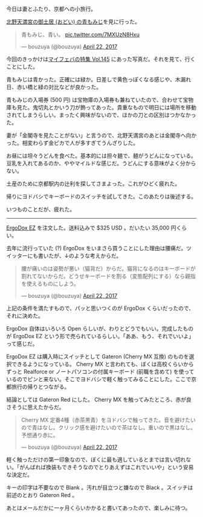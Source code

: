 今日は妻とふたり、京都への小旅行。

[北野天満宮の御土居 (おどい) の青もみじ](http://www.kitanotenmangu.or.jp/highlight.php#high_tp4)を見に行った。

<blockquote class="twitter-tweet" data-partner="tweetdeck"><p lang="ja" dir="ltr">青もみじ、青い。 <a href="https://t.co/7MXUzN8Hxu">pic.twitter.com/7MXUzN8Hxu</a></p>&mdash; bouzuya (@bouzuya) <a href="https://twitter.com/bouzuya/status/855640541161074688">April 22, 2017</a></blockquote>
<script async src="//platform.twitter.com/widgets.js" charset="utf-8"></script>

今回のきっかけは[マイフェバの特集 Vol.145](http://www.my-fav.jp/feature/145/) にあった写真だ。それを見て、行くことにした。

青もみじは青かった。正確には緑か。日差しで黄色っぽくなる感じや、木漏れ日、赤い橋と緑の対比などが良かった。

青もみじの入場券 (500 円) は宝物庫の入場券も兼ねていたので、合わせて宝物庫も見た。鬼切丸とかいう刀が飾ってあった。貴重なもので明日には場所を移動されてしまうらしい。まったく興味がないので、ほかの刀との区別はつかなかった。

妻が「金閣寺を見たことがない」と言うので、北野天満宮のあとは金閣寺へ向かった。相変わらず金ピカで人が多すぎてうんざりした。

お昼には坦々うどんを食べた。基本的には担々麺で、麺がうどんになっている。豆乳を入れてあるのか、ややマイルドな感じだ。うどんにする意味がよく分からない。

土産のために京都駅内の辻利を探してさまよった。これがひどく疲れた。

帰りにヨドバシでキーボードのスイッチを試してきた。このあたりは後述する。

いつものことだが、疲れた。

-----

[ErgoDox EZ](https://ergodox-ez.com/) を注文した。送料込みで $325 USD 。だいたい 35,000 円くらい。

去年に流行っていた (?) ErgoDox をいまさら買うことにした理由は腰痛だ。ツイッターにも書いたが、↓のような考えからだ。

<blockquote class="twitter-tweet" data-partner="tweetdeck"><p lang="ja" dir="ltr">腰が痛いのは姿勢が悪い（猫背だ）からだ。猫背になるのはキーボードが割れてないからだ。どうせキーボードを割る（変態配列にする）なら親指を使えるものにしよう。</p>&mdash; bouzuya (@bouzuya) <a href="https://twitter.com/bouzuya/status/855613704708120578">April 22, 2017</a></blockquote>
<script async src="//platform.twitter.com/widgets.js" charset="utf-8"></script>

上記の条件を満たすもので、パッと思いつくのが ErgoDox くらいだったので、それに決めた。

ErgoDox 自体はいろいろ Open らしいが、わりとどうでもいい。完成したものが ErgoDox EZ という形で売られているらしい。「ああ、もう、それでいいよ」って感じだ。

ErgoDox EZ は購入時にスイッチとして Gateron (Cherry MX 互換) のものを選択できるようになっている。 Cherry MX と言われても、ぼくは高校くらいからずっと Realforce or ノートパソコンの付属キーボード (前職を含めて) を使っているのでピンと来ない。そこでヨドバシで軽く触ってみることにした。ここで京都旅行の帰りとつながる。

結論としては Gateron Red にした。 Cherry MX を触ってみたところ、赤が良さそうに思えたからだ。

<blockquote class="twitter-tweet" data-partner="tweetdeck"><p lang="ja" dir="ltr">Cherry MX 定番4種（赤茶黒青）をヨドバシで触ってきた。音を避けたいので青はなし。クリック感を避けたいので茶はなし。重いので黒はなし。予想通り赤に。</p>&mdash; bouzuya (@bouzuya) <a href="https://twitter.com/bouzuya/status/855715005177528321">April 22, 2017</a></blockquote>
<script async src="//platform.twitter.com/widgets.js" charset="utf-8"></script>

軽く触っただけの第一印象なので、ぼくに最も適しているとまでは言い切れない。「がんばれば換装もできそうなのでとりあえずはこれでいいや」という安易な決定だ。

キーの印字は不要なので Blank 。汚れが目立つと嫌なので Black 。スイッチは前述のとおり Gateron Red 。

あとはメールだかに一ヶ月くらいかかると書いてあったので、楽しみに待つ。
